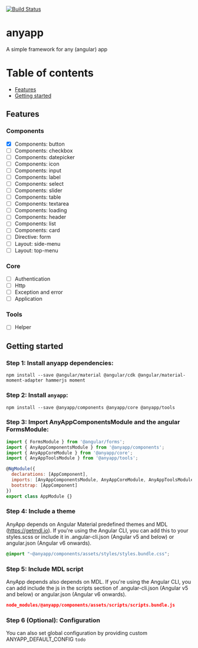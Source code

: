 [![Build Status][travis-badge]][travis-badge-url]


[travis-badge]: https://travis-ci.org/kelliekel/anyapp.svg?branch=master
[travis-badge-url]: https://travis-ci.org/kelliekel/anyapp


# anyapp
A simple framework for any (angular) app


# Table of contents
  * [Features](#features)
  * [Getting started](#getting-started)
  
## Features
### Components
 - [x] Components: button
 - [ ] Components: checkbox
 - [ ] Components: datepicker
 - [ ] Components: icon
 - [ ] Components: input
 - [ ] Components: label
 - [ ] Components: select
 - [ ] Components: slider
 - [ ] Components: table
 - [ ] Components: textarea
 - [ ] Components: loading
 - [ ] Components: header
 - [ ] Components: list
 - [ ] Components: card
 - [ ] Directive: form
 - [ ] Layout: side-menu
 - [ ] Layout: top-menu
### Core 
 - [ ] Authentication
 - [ ] Http
 - [ ] Exception and error
 - [ ] Application
### Tools
 - [ ] Helper
 
## Getting started

### Step 1: Install anyapp dependencies:
`npm install --save @angular/material @angular/cdk @angular/material-moment-adapter hammerjs moment`

### Step 2: Install `anyapp`:
`npm install --save @anyapp/components @anyapp/core @anyapp/tools`

### Step 3: Import AnyAppComponentsModule and the angular FormsModule:
```js
import { FormsModule } from '@angular/forms';
import { AnyAppComponentsModule } from '@anyapp/components';
import { AnyAppCoreModule } from '@anyapp/core';
import { AnyAppToolsModule } from '@anyapp/tools';

@NgModule({
  declarations: [AppComponent],
  imports: [AnyAppComponentsModule, AnyAppCoreModule, AnyAppToolsModule, FormsModule],
  bootstrap: [AppComponent]
})
export class AppModule {}
```

### Step 4: Include a theme
AnyApp depends on Angular Material predefined themes and MDL (https://getmdl.io). If you're using the Angular CLI, you can add this to your styles.scss or include it in .angular-cli.json (Angular v5 and below) or angular.json (Angular v6 onwards).
```css
@import "~@anyapp/components/assets/styles/styles.bundle.css";
```

### Step 5: Include MDL script
AnyApp depends also depends on MDL. If you're using the Angular CLI, you can add include the js in the scripts section of .angular-cli.json (Angular v5 and below) or angular.json (Angular v6 onwards).
```json
node_modules/@anyapp/components/assets/scripts/scripts.bundle.js
```
<!---
Alternatively you can use a CDN:
```html
<script defer src="https://code.getmdl.io/1.3.0/material.min.js"></script>
```
--->

### Step 6 (Optional): Configuration
You can also set global configuration by providing custom ANYAPP_DEFAULT_CONFIG
`todo`


<!---
npm run build:<project>
cd dist/<project>
npm publish --access=public

ng generate library <project> --prefix=<prefix>
--->
